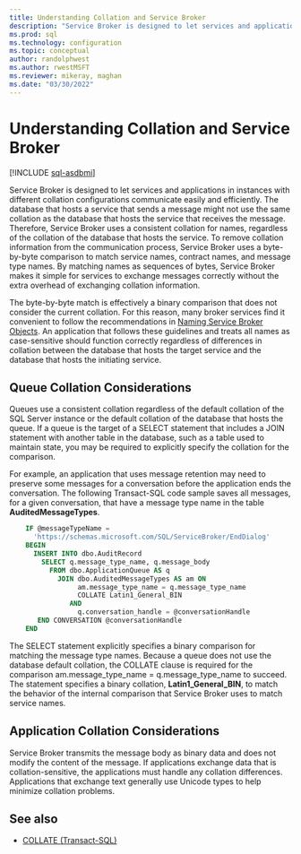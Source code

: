 ```yaml
---
title: Understanding Collation and Service Broker
description: "Service Broker is designed to let services and applications in instances with different collation configurations communicate easily and efficiently."
ms.prod: sql
ms.technology: configuration
ms.topic: conceptual
author: randolphwest
ms.author: rwestMSFT
ms.reviewer: mikeray, maghan
ms.date: "03/30/2022"
---
```


# Understanding Collation and Service Broker

[!INCLUDE [sql-asdbmi](../../includes/applies-to-version/sql-asdbmi.md)]

Service Broker is designed to let services and applications in instances with different collation configurations communicate easily and efficiently. The database that hosts a service that sends a message might not use the same collation as the database that hosts the service that receives the message. Therefore, Service Broker uses a consistent collation for names, regardless of the collation of the database that hosts the service. To remove collation information from the communication process, Service Broker uses a byte-by-byte comparison to match service names, contract names, and message type names. By matching names as sequences of bytes, Service Broker makes it simple for services to exchange messages correctly without the extra overhead of exchanging collation information.

The byte-by-byte match is effectively a binary comparison that does not consider the current collation. For this reason, many broker services find it convenient to follow the recommendations in [Naming Service Broker Objects](naming-service-broker-objects.md). An application that follows these guidelines and treats all names as case-sensitive should function correctly regardless of differences in collation between the database that hosts the target service and the database that hosts the initiating service.

## Queue Collation Considerations

Queues use a consistent collation regardless of the default collation of the SQL Server instance or the default collation of the database that hosts the queue. If a queue is the target of a SELECT statement that includes a JOIN statement with another table in the database, such as a table used to maintain state, you may be required to explicitly specify the collation for the comparison.

For example, an application that uses message retention may need to preserve some messages for a conversation before the application ends the conversation. The following Transact-SQL code sample saves all messages, for a given conversation, that have a message type name in the table **AuditedMessageTypes**.

```sql
    IF @messageTypeName =
      'https://schemas.microsoft.com/SQL/ServiceBroker/EndDialog'
    BEGIN
      INSERT INTO dbo.AuditRecord
        SELECT q.message_type_name, q.message_body
          FROM dbo.ApplicationQueue AS q
            JOIN dbo.AuditedMessageTypes AS am ON
                 am.message_type_name = q.message_type_name
                 COLLATE Latin1_General_BIN
               AND
                 q.conversation_handle = @conversationHandle
       END CONVERSATION @conversationHandle
    END
```

The SELECT statement explicitly specifies a binary comparison for matching the message type names. Because a queue does not use the database default collation, the COLLATE clause is required for the comparison am.message_type_name = q.message_type_name to succeed. The statement specifies a binary collation, **Latin1_General_BIN**, to match the behavior of the internal comparison that Service Broker uses to match service names.

## Application Collation Considerations

Service Broker transmits the message body as binary data and does not modify the content of the message. If applications exchange data that is collation-sensitive, the applications must handle any collation differences. Applications that exchange text generally use Unicode types to help minimize collation problems.

## See also

- [COLLATE (Transact-SQL)](../../t-sql/statements/collations.md)